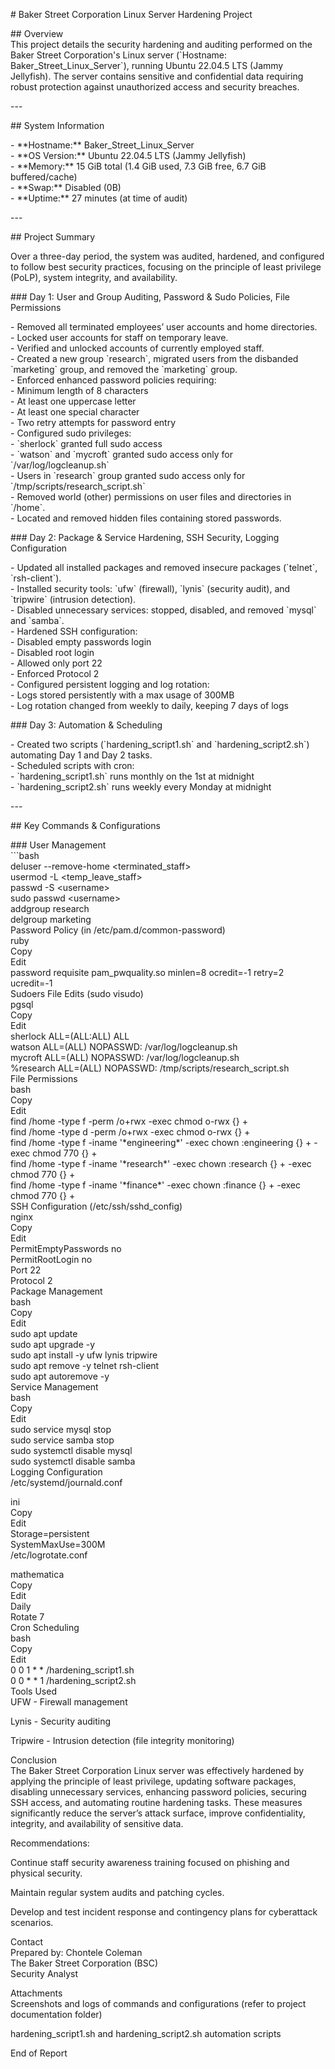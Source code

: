\# Baker Street Corporation Linux Server Hardening Project

\#\# Overview  
This project details the security hardening and auditing performed on the Baker Street Corporation's Linux server (\`Hostname: Baker\_Street\_Linux\_Server\`), running Ubuntu 22.04.5 LTS (Jammy Jellyfish). The server contains sensitive and confidential data requiring robust protection against unauthorized access and security breaches.

\---

\#\# System Information

\- \*\*Hostname:\*\* Baker\_Street\_Linux\_Server    
\- \*\*OS Version:\*\* Ubuntu 22.04.5 LTS (Jammy Jellyfish)    
\- \*\*Memory:\*\* 15 GiB total (1.4 GiB used, 7.3 GiB free, 6.7 GiB buffered/cache)    
\- \*\*Swap:\*\* Disabled (0B)    
\- \*\*Uptime:\*\* 27 minutes (at time of audit)  

\---

\#\# Project Summary

Over a three-day period, the system was audited, hardened, and configured to follow best security practices, focusing on the principle of least privilege (PoLP), system integrity, and availability.

\#\#\# Day 1: User and Group Auditing, Password & Sudo Policies, File Permissions

\- Removed all terminated employees’ user accounts and home directories.  
\- Locked user accounts for staff on temporary leave.  
\- Verified and unlocked accounts of currently employed staff.  
\- Created a new group \`research\`, migrated users from the disbanded \`marketing\` group, and removed the \`marketing\` group.  
\- Enforced enhanced password policies requiring:  
  \- Minimum length of 8 characters    
  \- At least one uppercase letter    
  \- At least one special character    
  \- Two retry attempts for password entry    
\- Configured sudo privileges:  
  \- \`sherlock\` granted full sudo access    
  \- \`watson\` and \`mycroft\` granted sudo access only for \`/var/log/logcleanup.sh\`    
  \- Users in \`research\` group granted sudo access only for \`/tmp/scripts/research\_script.sh\`    
\- Removed world (other) permissions on user files and directories in \`/home\`.  
\- Located and removed hidden files containing stored passwords.

\#\#\# Day 2: Package & Service Hardening, SSH Security, Logging Configuration

\- Updated all installed packages and removed insecure packages (\`telnet\`, \`rsh-client\`).  
\- Installed security tools: \`ufw\` (firewall), \`lynis\` (security audit), and \`tripwire\` (intrusion detection).  
\- Disabled unnecessary services: stopped, disabled, and removed \`mysql\` and \`samba\`.  
\- Hardened SSH configuration:  
  \- Disabled empty passwords login    
  \- Disabled root login    
  \- Allowed only port 22    
  \- Enforced Protocol 2    
\- Configured persistent logging and log rotation:  
  \- Logs stored persistently with a max usage of 300MB    
  \- Log rotation changed from weekly to daily, keeping 7 days of logs  

\#\#\# Day 3: Automation & Scheduling

\- Created two scripts (\`hardening\_script1.sh\` and \`hardening\_script2.sh\`) automating Day 1 and Day 2 tasks.  
\- Scheduled scripts with cron:  
  \- \`hardening\_script1.sh\` runs monthly on the 1st at midnight    
  \- \`hardening\_script2.sh\` runs weekly every Monday at midnight  

\---

\#\# Key Commands & Configurations

\#\#\# User Management  
\`\`\`bash  
deluser \--remove-home \<terminated\_staff\>  
usermod \-L \<temp\_leave\_staff\>  
passwd \-S \<username\>  
sudo passwd \<username\>  
addgroup research  
delgroup marketing  
Password Policy (in /etc/pam.d/common-password)  
ruby  
Copy  
Edit  
password requisite pam\_pwquality.so minlen=8 ocredit=-1 retry=2 ucredit=-1  
Sudoers File Edits (sudo visudo)  
pgsql  
Copy  
Edit  
sherlock ALL=(ALL:ALL) ALL  
watson ALL=(ALL) NOPASSWD: /var/log/logcleanup.sh  
mycroft ALL=(ALL) NOPASSWD: /var/log/logcleanup.sh  
%research ALL=(ALL) NOPASSWD: /tmp/scripts/research\_script.sh  
File Permissions  
bash  
Copy  
Edit  
find /home \-type f \-perm /o+rwx \-exec chmod o-rwx {} \+  
find /home \-type d \-perm /o+rwx \-exec chmod o-rwx {} \+  
find /home \-type f \-iname '\*engineering\*' \-exec chown :engineering {} \+ \-exec chmod 770 {} \+  
find /home \-type f \-iname '\*research\*' \-exec chown :research {} \+ \-exec chmod 770 {} \+  
find /home \-type f \-iname '\*finance\*' \-exec chown :finance {} \+ \-exec chmod 770 {} \+  
SSH Configuration (/etc/ssh/sshd\_config)  
nginx  
Copy  
Edit  
PermitEmptyPasswords no  
PermitRootLogin no  
Port 22  
Protocol 2  
Package Management  
bash  
Copy  
Edit  
sudo apt update  
sudo apt upgrade \-y  
sudo apt install \-y ufw lynis tripwire  
sudo apt remove \-y telnet rsh-client  
sudo apt autoremove \-y  
Service Management  
bash  
Copy  
Edit  
sudo service mysql stop  
sudo service samba stop  
sudo systemctl disable mysql  
sudo systemctl disable samba  
Logging Configuration  
/etc/systemd/journald.conf

ini  
Copy  
Edit  
Storage=persistent  
SystemMaxUse=300M  
/etc/logrotate.conf

mathematica  
Copy  
Edit  
Daily  
Rotate 7  
Cron Scheduling  
bash  
Copy  
Edit  
0 0 1 \* \* /hardening\_script1.sh  
0 0 \* \* 1 /hardening\_script2.sh  
Tools Used  
UFW \- Firewall management

Lynis \- Security auditing

Tripwire \- Intrusion detection (file integrity monitoring)

Conclusion  
The Baker Street Corporation Linux server was effectively hardened by applying the principle of least privilege, updating software packages, disabling unnecessary services, enhancing password policies, securing SSH access, and automating routine hardening tasks. These measures significantly reduce the server’s attack surface, improve confidentiality, integrity, and availability of sensitive data.

Recommendations:

Continue staff security awareness training focused on phishing and physical security.

Maintain regular system audits and patching cycles.

Develop and test incident response and contingency plans for cyberattack scenarios.

Contact  
Prepared by: Chontele Coleman  
The Baker Street Corporation (BSC)  
Security Analyst

Attachments  
Screenshots and logs of commands and configurations (refer to project documentation folder)

hardening\_script1.sh and hardening\_script2.sh automation scripts

End of Report  
